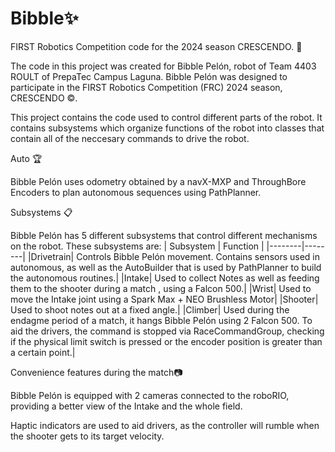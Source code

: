 # Bibble✨
FIRST Robotics Competition code for the 2024 season CRESCENDO. 🎼

The code in this project was created for Bibble Pelón, robot of Team 4403 ROULT of PrepaTec Campus Laguna. Bibble Pelón was designed to participate in the FIRST Robotics Competition (FRC) 2024 season, CRESCENDO ©️.

This project contains the code used to control different parts of the robot. It contains subsystems which organize functions of the robot into classes that contain all of the neccesary commands to drive the robot.

Auto 🏆

Bibble Pelón uses odometry obtained by a navX-MXP and ThroughBore Encoders to plan autonomous sequences using PathPlanner.

Subsystems 📋

Bibble Pelón has 5 different subsystems that control different mechanisms on the robot. These subsystems are:
| Subsystem | Function |
|--------|--------|
|Drivetrain| 	Controls Bibble Pelón movement. Contains sensors used in autonomous, as well as the AutoBuilder that is used by PathPlanner to build the autonomous routines.|
|Intake| 	Used to collect Notes as well as feeding them to the shooter during a match , using a Falcon 500.|
|Wrist| 	Used to move the Intake joint using a Spark Max + NEO Brushless Motor|
|Shooter| 	Used to shoot notes out at a fixed angle.|
|Climber| 	Used during the endagme period of a match, it hangs Bibble Pelón using 2 Falcon 500. To aid the drivers, the command is stopped via RaceCommandGroup, checking if the physical limit switch is pressed or the encoder position is greater than a certain point.|

Convenience features during the match📷

Bibble Pelón is equipped with 2 cameras connected to the roboRIO, providing a better view of the Intake and the whole field.

Haptic indicators are used to aid drivers, as the controller will rumble when the shooter gets to its target velocity.



